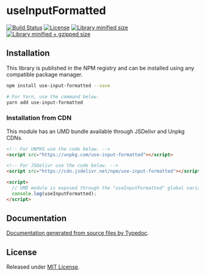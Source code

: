 # useInputFormatted

[![Build Status](https://travis-ci.org/VitorLuizC/use-input-formatted.svg?branch=master)](https://travis-ci.org/VitorLuizC/use-input-formatted)
[![License](https://badgen.net/github/license/VitorLuizC/use-input-formatted)](./LICENSE)
[![Library minified size](https://badgen.net/bundlephobia/min/use-input-formatted)](https://bundlephobia.com/result?p=use-input-formatted)
[![Library minified + gzipped size](https://badgen.net/bundlephobia/minzip/use-input-formatted)](https://bundlephobia.com/result?p=use-input-formatted)

## Installation

This library is published in the NPM registry and can be installed using any compatible package manager.

```sh
npm install use-input-formatted --save

# For Yarn, use the command below.
yarn add use-input-formatted
```

### Installation from CDN

This module has an UMD bundle available through JSDelivr and Unpkg CDNs.

```html
<!-- For UNPKG use the code below. -->
<script src="https://unpkg.com/use-input-formatted"></script>

<!-- For JSDelivr use the code below. -->
<script src="https://cdn.jsdelivr.net/npm/use-input-formatted"></script>

<script>
  // UMD module is exposed through the "useInputFormatted" global variable.
  console.log(useInputFormatted);
</script>
```

## Documentation

[Documentation generated from source files by Typedoc](./docs/README.md).

## License

Released under [MIT License](./LICENSE).
